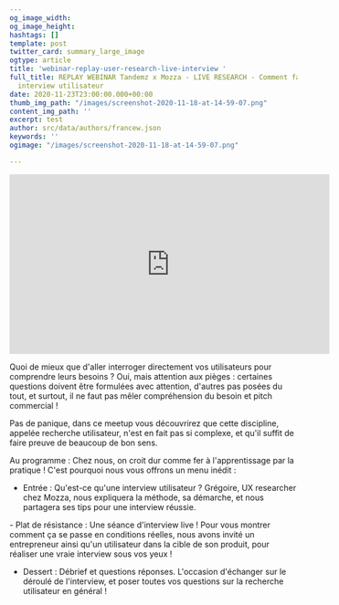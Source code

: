 ```yaml
---
og_image_width: 
og_image_height: 
hashtags: []
template: post
twitter_card: summary_large_image
ogtype: article
title: 'webinar-replay-user-research-live-interview '
full_title: REPLAY WEBINAR Tandemz x Mozza - LIVE RESEARCH - Comment faire une bonne
  interview utilisateur
date: 2020-11-23T23:00:00.000+00:00
thumb_img_path: "/images/screenshot-2020-11-18-at-14-59-07.png"
content_img_path: ''
excerpt: test
author: src/data/authors/francew.json
keywords: ''
ogimage: "/images/screenshot-2020-11-18-at-14-59-07.png"

---
```

<iframe width="560" height="315" src="https://www.youtube.com/embed/HNqi42Fu6wk" frameborder="0" allow="accelerometer; autoplay; clipboard-write; encrypted-media; gyroscope; picture-in-picture" allowfullscreen></iframe>

  
Quoi de mieux que d'aller interroger directement vos utilisateurs pour comprendre leurs besoins ? Oui, mais attention aux pièges : certaines questions doivent être formulées avec attention, d'autres pas posées du tout, et surtout, il ne faut pas mêler compréhension du besoin et pitch commercial !

Pas de panique, dans ce meetup vous découvrirez que cette discipline, appelée recherche utilisateur, n'est en fait pas si complexe, et qu'il suffit de faire preuve de beaucoup de bon sens. 

Au programme : Chez nous, on croit dur comme fer à l'apprentissage par la pratique ! C'est pourquoi nous vous offrons un menu inédit :

 - Entrée : Qu'est-ce qu'une interview utilisateur ? Grégoire, UX researcher chez Mozza, nous expliquera la méthode, sa démarche, et nous partagera ses tips pour une interview réussie.

\- Plat de résistance : Une séance d'interview live ! Pour vous montrer comment ça se passe en conditions réelles, nous avons invité un entrepreneur ainsi qu'un utilisateur dans la cible de son produit, pour réaliser une vraie interview sous vos yeux !

 - Dessert : Débrief et questions réponses. L'occasion d'échanger sur le déroulé de l'interview, et poser toutes vos questions sur la recherche utilisateur en général !
